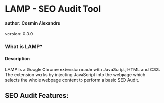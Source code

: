# LAMP - SEO Audit Tool
#### author: Cosmin Alexandru
version: 0.3.0


### What is LAMP?

#### Description
LAMP is a Google Chrome extension made with JavaScript, HTML and CSS. The extension works by injecting JavaScript into the webpage which selects the whole webpage content to perform a basic SEO Audit.

## SEO Audit Features:

